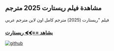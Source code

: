 ## مشاهدة فيلم ريستارت 2025 مترجم

فيلم "ريستارت (2025) مترجم كامل اون لاين مترجم عربي

### [يشاهد ==⮜⮜ ريستارت](https://watching4khdmovies.blogspot.com/2025/06/rystart-ar.html)

<a href="https://watching4khdmovies.blogspot.com/2025/06/rystart-ar.html" rel="nofollow"><img src="https://image.tmdb.org/t/p/w1280/i7azEvi5NTaDzaj7dQiiJyX1BEI.jpg" alt="github" data-canonical-src="https://image.tmdb.org/t/p/w1280/i7azEvi5NTaDzaj7dQiiJyX1BEI.jpg" style="max-width: 100%;"></a>
